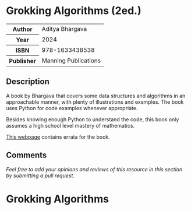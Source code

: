 # Grokking Algorithms (2ed.)

<table>
  <tr>
    <th>Author</th>
    <td>Aditya Bhargava</td>
  </tr>
  <tr>
    <th>Year</th>
    <td>2024</td>
  </tr>
  <tr>
    <th>ISBN</th>
    <td>978-1633438538</td>
  </tr>
  <tr>
    <th>Publisher</th>
    <td>Manning Publications</td>
  </tr>
</table>

## Description

A book by Bhargava that covers some data structures and algorithms in an approachable manner, with plenty of illustrations and examples. The book uses Python for code examples whenever appropriate.

Besides knowing enough Python to understand the code, this book only assumes a high school level mastery of mathematics.

[This webpage](https://www.adit.io/errata.html) contains errata for the book.

## Comments

*Feel free to add your opinions and reviews of this resource in this section by submitting a pull request.*

# Grokking Algorithms
